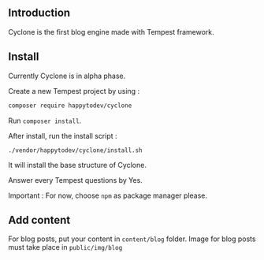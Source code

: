 
## Introduction

Cyclone is the first blog engine made with Tempest framework.

## Install

Currently Cyclone is in alpha phase.

Create a new Tempest project by using : 

```bash
composer require happytodev/cyclone
```

Run `composer install`.

After install, run the install script : 

`./vendor/happytodev/cyclone/install.sh`

It will install the base structure of Cyclone.

Answer every Tempest questions by Yes.

Important : For now, choose `npm` as package manager please.

## Add content


For blog posts, put your content in `content/blog` folder.
Image for blog posts must take place in `public/img/blog`

